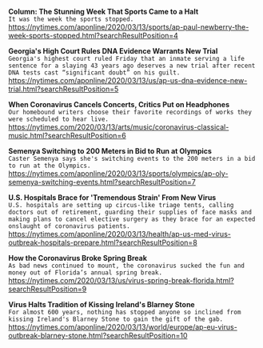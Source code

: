 **Column: The Stunning Week That Sports Came to a Halt**\
`It was the week the sports stopped.`\
https://nytimes.com/aponline/2020/03/13/sports/ap-paul-newberry-the-week-sports-stopped.html?searchResultPosition=4

**Georgia's High Court Rules DNA Evidence Warrants New Trial**\
`Georgia's highest court ruled Friday that an inmate serving a life sentence for a slaying 43 years ago deserves a new trial after recent DNA tests cast “significant doubt” on his guilt.`\
https://nytimes.com/aponline/2020/03/13/us/ap-us-dna-evidence-new-trial.html?searchResultPosition=5

**When Coronavirus Cancels Concerts, Critics Put on Headphones**\
`Our homebound writers choose their favorite recordings of works they were scheduled to hear live.`\
https://nytimes.com/2020/03/13/arts/music/coronavirus-classical-music.html?searchResultPosition=6

**Semenya Switching to 200 Meters in Bid to Run at Olympics**\
`Caster Semenya says she's switching events to the 200 meters in a bid to run at the Olympics.`\
https://nytimes.com/aponline/2020/03/13/sports/olympics/ap-oly-semenya-switching-events.html?searchResultPosition=7

**U.S. Hospitals Brace for 'Tremendous Strain' From New Virus**\
`U.S. hospitals are setting up circus-like triage tents, calling doctors out of retirement, guarding their supplies of face masks and making plans to cancel elective surgery as they brace for an expected onslaught of coronavirus patients.`\
https://nytimes.com/aponline/2020/03/13/health/ap-us-med-virus-outbreak-hospitals-prepare.html?searchResultPosition=8

**How the Coronavirus Broke Spring Break**\
`As bad news continued to mount, the coronavirus sucked the fun and money out of Florida’s annual spring break.`\
https://nytimes.com/2020/03/13/us/virus-spring-break-florida.html?searchResultPosition=9

**Virus Halts Tradition of Kissing Ireland's Blarney Stone**\
`For almost 600 years, nothing has stopped anyone so inclined from kissing Ireland's Blarney Stone to gain the gift of the gab.`\
https://nytimes.com/aponline/2020/03/13/world/europe/ap-eu-virus-outbreak-blarney-stone.html?searchResultPosition=10

